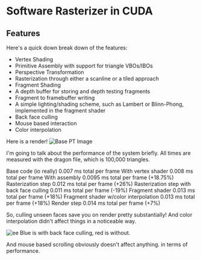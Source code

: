 Software Rasterizer in CUDA
============
Features
--------

Here's a quick down break down of the features:
- Vertex Shading
- Primitive Assembly with support for triangle VBOs/IBOs
- Perspective Transformation
- Rasterization through either a scanline or a tiled approach
- Fragment Shading
- A depth buffer for storing and depth testing fragments
- Fragment to framebuffer writing
- A simple lighting/shading scheme, such as Lambert or Blinn-Phong, implemented in the fragment shader
- Back face culling
- Mouse based interaction
- Color interpolation

Here is a render!
![Base PT Image][base pt image]

I'm going to talk about the performance of the system briefly.  All times are measured with the dragon file, which is 100,000 triangles.

Base code (io really) 0.007 ms total per frame
With vertex shader 0.008 ms total per frame 
With assembly 0.0095 ms total per frame (+18.75%)
Rasterization step 0.012 ms total per frame (+26%)
Rasterization step with back face culling 0.011 ms total per frame (-19%)
Fragment shader 0.013 ms total per frame (+18%)
Fragment shader w/color interpolation 0.013 ms total per frame (+18%)
Render step 0.014 ms total per frame (+7%)

So, culling unseen faces save you on render pretty substantially!  And color interpolation didn't affect things in a noticeable way.

![ee][e]
Blue is with back face culling, red is without.

And mouse based scrolling obviously doesn't affect anything. in terms of performance.

[base pt image]:http://2.bp.blogspot.com/-5HfoVl3K_CE/VFQRZcV1bNI/AAAAAAAACd8/BAUZy5cwuqY/s1600/render.png
[e]:http://3.bp.blogspot.com/-Hl2XbNgf__w/VFQTiHrPO1I/AAAAAAAACeI/YlHoSi2JyZA/s1600/image.png